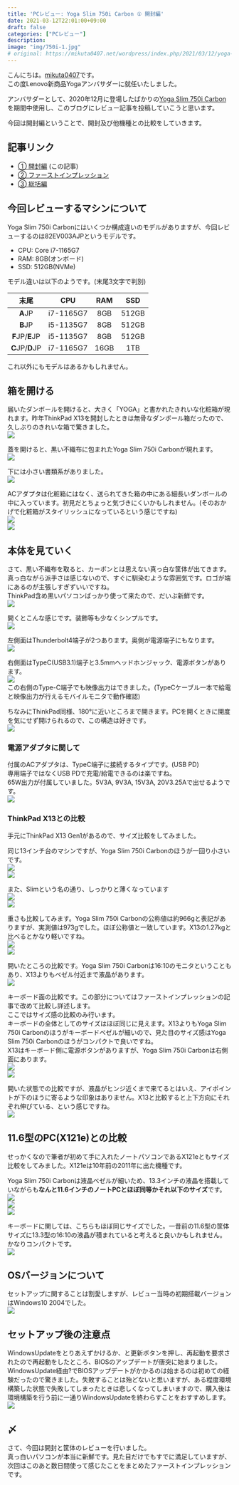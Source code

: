 ```yaml
---
title: 'PCレビュー: Yoga Slim 750i Carbon ① 開封編'
date: 2021-03-12T22:01:00+09:00
draft: false
categories: ["PCレビュー"]
description:  
image: "img/750i-1.jpg"
# original: https://mikuta0407.net/wordpress/index.php/2021/03/12/yoga-slim-750i-carbon-1/
---
```


こんにちは。[mikuta0407](https://twitter.com/mikuta0407)です。  
この度Lenovo新商品Yogaアンバサダーに就任いたしました。

アンバサダーとして、2020年12月に登場したばかりの[Yoga Slim 750i Carbon](https://www.lenovo.com/jp/ja/notebooks/yoga/yoga-slim-series/Yoga-Slim-7i-Carbon-13/p/88YGS701517)を期間中使用し、このブログにレビュー記事を投稿していこうと思います。

今回は開封編ということで、開封及び他機種との比較をしていきます。

## 記事リンク
- [① 開封編](https://blog.mikuta0407.net/posts/2021/20190312-yoga-slim-750i-carbon-1/) (この記事)
- [② ファーストインプレッション](https://blog.mikuta0407.net/posts/2021/20190312-yoga-slim-750i-carbon-2/)
- [③ 総括編](https://blog.mikuta0407.net/2021/20210729/yoga-slim-750i-carbon-3/)

## 今回レビューするマシンについて
Yoga Slim 750i Carbonにはいくつか構成違いのモデルがありますが、今回レビューするのは82EV003AJPというモデルです。

- CPU: Core i7-1165G7
- RAM: 8GB(オンボード)
- SSD: 512GB(NVMe)

モデル違いは以下のようです。(末尾3文字で判別)

|末尾|CPU|RAM|SSD|
|:-:|:-:|:-:|:-:|
|**A**JP|i7-1165G7|8GB|512GB|
|**B**JP|i5-1135G7|8GB|512GB|
|**F**JP/**E**JP|i5-1135G7|8GB|512GB|
|**C**JP/**D**JP|i7-1165G7|16GB|1TB|

これ以外にもモデルはあるかもしれません。

## 箱を開ける

届いたダンボールを開けると、大きく「YOGA」と書かれたきれいな化粧箱が現れます。昨年ThinkPad X13を開封したときは無骨なダンボール箱だったので、久しぶりのきれいな箱で驚きました。  
![](img/j7pDgdZ.jpg)

蓋を開けると、黒い不織布に包まれたYoga Slim 750i Carbonが現れます。  
![](img/So0HWGc.jpg)

下には小さい書類系がありました。  
![](img/8Z0dwXs.jpg)

ACアダプタは化粧箱にはなく、送られてきた箱の中にある細長いダンボールの中に入っています。初見だとちょっと気づきにくいかもしれません。(そのおかげで化粧箱がスタイリッシュになっているという感じですね)  
![](img/SufuNpP.jpg)  
![](img/aSXluz1.jpg)

## 本体を見ていく
さて、黒い不織布を取ると、カーボンとは思えない真っ白な筐体が出てきます。真っ白ながら派手さは感じないので、すぐに馴染むような雰囲気です。ロゴが端にあるのが主張しすぎずいいですね。  
ThinkPad含め黒いパソコンばっかり使って来たので、だいぶ新鮮です。  
![](img/hrGdnZD.jpg)

開くとこんな感じです。装飾等も少なくシンプルです。  
![](img/bHkmjgU.jpg)

左側面はThunderbolt4端子が2つあります。奥側が電源端子にもなります。  
![](img/p1ztEKL.jpg)

右側面はTypeC(USB3.1)端子と3.5mmヘッドホンジャック、電源ボタンがあります。  
![](img/RePwkJq.jpg)  
この右側のType-C端子でも映像出力はできました。(TypeCケーブル一本で給電と映像出力が行えるモバイルモニタで動作確認)

ちなみにThinkPad同様、180°に近いところまで開きます。PCを開くときに開度を気にせず開けられるので、この構造は好きです。  
![](img/BoxLvRu.jpg)

### 電源アダプタに関して

付属のACアダプタは、TypeC端子に接続するタイプです。(USB PD)  
専用端子ではなくUSB PDで充電/給電できるのは楽ですね。  
65W出力が付属していました。5V3A, 9V3A, 15V3A, 20V3.25Aで出せるようです。  
![](img/PHC29G1.jpg)

### ThinkPad X13との比較
手元にThinkPad X13 Gen1があるので、サイズ比較をしてみました。

同じ13インチ台のマシンですが、Yoga Slim 750i Carbonのほうが一回り小さいです。  
![](img/LccFNXN.png)  
![](img/KpK7D4d.png)

また、Slimという名の通り、しっかりと薄くなっています  
![](img/exi0n0R.jpg)  
![](img/VZxL1rA.jpg)

重さも比較してみます。Yoga Slim 750i Carbonの公称値は約966gと表記がありますが、実測値は973gでした。ほぼ公称値と一致しています。X13の1.27kgと比べるとかなり軽いですね。  
![](img/s1jtv6k.jpg)  
![](img/HfWKHai.jpg)

開いたところの比較です。Yoga Slim 750i Carbonは16:10のモニタということもあり、X13よりもベゼル付近まで液晶があります。  
![](img/HBU8tGs.jpg)

キーボード面の比較です。この部分についてはファーストインプレッションの記事で改めて比較し詳述します。  
ここではサイズ感の比較のみ行います。  
キーボードの全体としてのサイズはほぼ同じに見えます。X13よりもYoga Slim 750i Carbonのほうがキーボードベゼルが細いので、見た目のサイズ感はYoga Slim 750i Carbonのほうがコンパクトで良いですね。  
X13はキーボード側に電源ボタンがありますが、Yoga Slim 750i Carbonは右側面にあります。  
![](img/4P6ij5z.jpg)  
![](img/w2AcKvh.jpg)

開いた状態での比較ですが、液晶がヒンジ近くまで来てるとはいえ、アイポイントが下のほうに寄るような印象はありません。X13と比較すると上下方向にそれぞれ伸びている、という感じですね。  
![](img/EkpXQKn.jpg)

## 11.6型のPC(X121e)との比較
せっかくなので筆者が初めて手に入れたノートパソコンであるX121eともサイズ比較をしてみました。X121eは10年前の2011年に出た機種です。

Yoga Slim 750i Carbonは液晶ベゼルが細いため、13.3インチの液晶を搭載していながらも**なんと11.6インチのノートPCとほぼ同等かそれ以下のサイズ**です。  
![](img/TuGrrcW.jpg)  
![](img/V6Nkblm.jpg)  
![](img/VYvxM92.jpg)

キーボードに関しては、こちらもほぼ同じサイズでした。一昔前の11.6型の筐体サイズに13.3型の16:10の液晶が積まれていると考えると良いかもしれません。かなりコンパクトです。  
![](img/gLldNnq.jpg)

## OSバージョンについて

セットアップに関することは割愛しますが、レビュー当時の初期搭載バージョンはWindows10 2004でした。  
![](img/oFUZ93Q.jpg)

## セットアップ後の注意点

WindowsUpdateをとりあえずかけるか、と更新ボタンを押し、再起動を要求されたので再起動をしたところ、BIOSのアップデートが唐突に始まりました。  
WindowsUpdate経由?でBIOSアップデートがかかるのは始まるのは初めての経験だったので驚きました。失敗することは殆どないと思いますが、ある程度環境構築した状態で失敗してしまったときは悲しくなってしまいますので、購入後は環境構築を行う前に一通りWindowsUpdateを終わらすことをおすすめします。  
![](img/Vw0qb8T.jpg)

## 〆
さて、今回は開封と筐体のレビューを行いました。  
真っ白いパソコンが本当に新鮮です。見た目だけでもすでに満足していますが、次回はこのあと数日間使って感じたことをまとめたファーストインプレッションです。